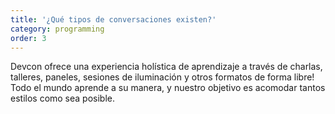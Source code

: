 ```yaml
---
title: '¿Qué tipos de conversaciones existen?'
category: programming
order: 3
---
```


Devcon ofrece una experiencia holística de aprendizaje a través de charlas, talleres, paneles, sesiones de iluminación y otros formatos de forma libre! Todo el mundo aprende a su manera, y nuestro objetivo es acomodar tantos estilos como sea posible.
